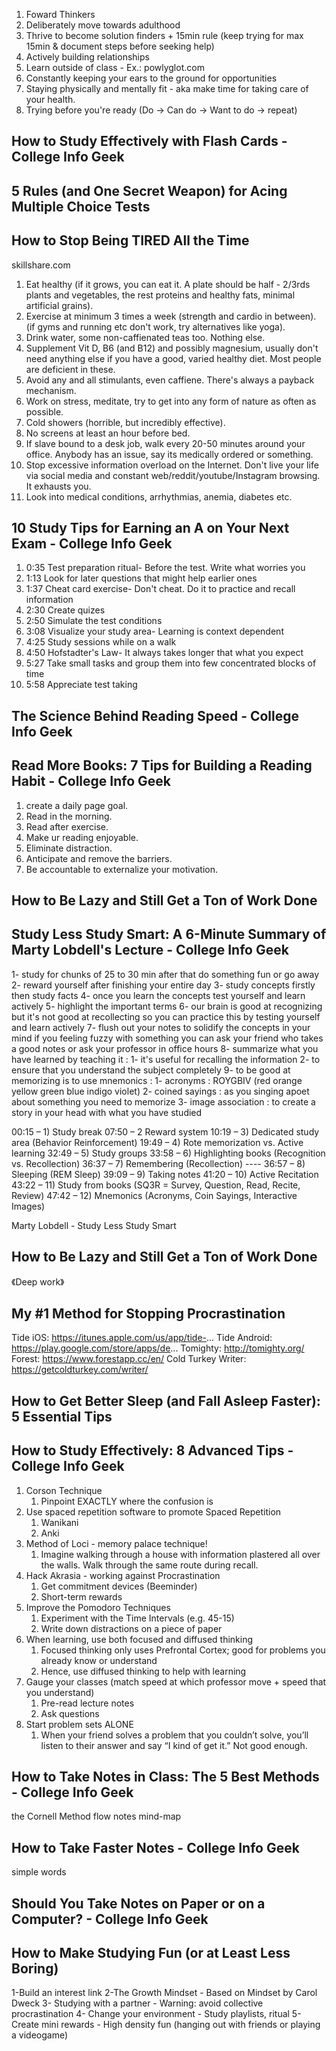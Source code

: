 1. Foward Thinkers
2. Deliberately move towards adulthood
3. Thrive to become solution finders + 15min rule (keep trying for max 15min & document steps before seeking help)
4. Actively building relationships
5. Learn outside of class - Ex.: powlyglot.com
6. Constantly keeping your ears to the ground for opportunities
7. Staying physically and mentally fit - aka make time for taking care of your health.
8. Trying before you're ready (Do -> Can do -> Want to do -> repeat)﻿

## How to Study Effectively with Flash Cards - College Info Geek

## 5 Rules (and One Secret Weapon) for Acing Multiple Choice Tests

## How to Stop Being TIRED All the Time
skillshare.com 
1. Eat healthy (if it grows, you can eat it. A plate should be half - 2/3rds plants and vegetables, the rest proteins and healthy fats, minimal artificial grains).
2. Exercise at minimum 3 times a week (strength and cardio in between). (if gyms and running etc don't work, try alternatives like yoga). 
3. Drink water, some non-caffienated teas too. Nothing else.
4. Supplement Vit D, B6 (and B12) and possibly magnesium, usually don't need anything else if you have a good, varied healthy diet. Most people are deficient in these.
5. Avoid any and all stimulants, even caffiene. There's always a payback mechanism.
6. Work on stress, meditate, try to get into any form of nature as often as possible.
7. Cold showers (horrible, but incredibly effective).
8. No screens at least an hour before bed.
9. If slave bound to a desk job, walk every 20-50 minutes around your office. Anybody has an issue, say its medically ordered or something.
10. Stop excessive information overload on the Internet. Don't live your life via social media and constant web/reddit/youtube/Instagram browsing. It exhausts you.
11. Look into medical conditions, arrhythmias, anemia, diabetes etc. 

## 10 Study Tips for Earning an A on Your Next Exam - College Info Geek

1. 0:35 Test preparation ritual- Before the test. Write what worries you
2. 1:13 Look for later questions that might help earlier ones
3. 1:37 Cheat card exercise- Don't cheat. Do it to practice and recall information
4. 2:30 Create quizes
5. 2:50 Simulate the test conditions
6. 3:08 Visualize your study area- Learning is context dependent
7. 4:25 Study sessions while on a walk
8. 4:50 Hofstadter's Law- It always takes longer that what you expect
9. 5:27 Take small tasks and group them into few concentrated blocks of time
10. 5:58 Appreciate test taking﻿

## The Science Behind Reading Speed - College Info Geek

## Read More Books: 7 Tips for Building a Reading Habit - College Info Geek
1. create a daily page goal.
2. Read in the morning.
3. Read after exercise.
4. Make ur reading enjoyable.
5. Eliminate distraction.
6. Anticipate and remove the barriers.
7. Be accountable to externalize your motivation.


## How to Be Lazy and Still Get a Ton of Work Done

## Study Less Study Smart: A 6-Minute Summary of Marty Lobdell's Lecture - College Info Geek
 
1- study for chunks of 25 to 30 min after that do something fun or go away 
2- reward yourself after finishing your entire day
3- study concepts firstly then study facts
4- once you learn the concepts test yourself and learn actively 
5- highlight the important terms 
6- our brain is good at recognizing but it's not good at recollecting so you can 
   practice this by testing yourself and learn actively
7- flush out your notes to solidify the concepts in your mind if you feeling fuzzy with something
you can ask your friend who takes a good notes or ask your professor in office hours
8- summarize what you have learned by teaching it : 1- it's useful for recalling the information
2- to ensure that you understand the subject completely 
9- to be good at memorizing is to use mnemonics :
 1- acronyms  : ROYGBIV (red orange yellow green blue indigo violet)
 2- coined sayings : as you singing apoet about something you need to memorize
 3- image association : to create a story in your head with what you have studied﻿

00:15 –  1) Study break
07:50 –  2  Reward system
10:19 –  3) Dedicated study area (Behavior Reinforcement)
19:49 –  4) Rote memorization vs. Active learning
32:49 –  5) Study groups
33:58 –  6) Highlighting books (Recognition vs. Recollection) 
36:37 –  7) Remembering  (Recollection) ----
36:57 –  8) Sleeping (REM  Sleep)
39:09 –  9) Taking notes
41:20 – 10) Active Recitation
43:22 – 11) Study from books (SQ3R = Survey,  Question,  Read,  Recite,  Review)
47:42 – 12) Mnemonics (Acronyms, Coin Sayings, Interactive Images)﻿
 
Marty Lobdell - Study Less Study Smart

## How to Be Lazy and Still Get a Ton of Work Done
《Deep work》

## My #1 Method for Stopping Procrastination

Tide iOS: https://itunes.apple.com/us/app/tide-...
Tide Android: https://play.google.com/store/apps/de...
Tomighty: http://tomighty.org/
Forest: https://www.forestapp.cc/en/
Cold Turkey Writer: https://getcoldturkey.com/writer/


## How to Get Better Sleep (and Fall Asleep Faster): 5 Essential Tips

## How to Study Effectively: 8 Advanced Tips - College Info Geek
1. Corson Technique
    1. Pinpoint EXACTLY where the confusion is
2. Use spaced repetition software to promote Spaced Repetition
    1. Wanikani
    2. Anki
3. Method of Loci - memory palace technique!
    1. Imagine walking through a house with information plastered all over the walls. Walk through the same route during recall.
4. Hack Akrasia - working against Procrastination
    1. Get commitment devices (Beeminder)
    2. Short-term rewards 
5.  Improve the Pomodoro Techniques
    1. Experiment with the Time Intervals (e.g. 45-15)
    2. Write down distractions on a piece of paper
6. When learning, use both focused and diffused thinking
    1. Focused thinking only uses Prefrontal Cortex; good for problems you already know or understand
    2. Hence, use diffused thinking to help with learning
7.  Gauge your classes (match speed at which professor move + speed that you understand)
    1. Pre-read lecture notes
    2. Ask questions
8. Start problem sets ALONE
    1. When your friend solves a problem that you couldn’t solve, you’ll listen to their answer and say “I kind of get it.” Not good enough.﻿

## How to Take Notes in Class: The 5 Best Methods - College Info Geek
the Cornell Method
flow notes
mind-map

## How to Take Faster Notes - College Info Geek 
simple words

## Should You Take Notes on Paper or on a Computer? - College Info Geek

## How to Make Studying Fun (or at Least Less Boring)
1-Build an interest link
2-The Growth Mindset - Based on Mindset by Carol Dweck
3- Studying with a partner - Warning: avoid collective procrastination
4- Change your environment - Study playlists, ritual 
5- Create mini rewards - High density fun (hanging out with  friends or playing a videogame)

